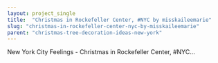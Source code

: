 ```yaml
---
layout: project_single
title:  "Christmas in Rockefeller Center, #NYC by misskaileemarie"
slug: "christmas-in-rockefeller-center-nyc-by-misskaileemarie"
parent: "christmas-tree-decoration-ideas-new-york"
---
```

New York City Feelings - Christmas in Rockefeller Center, #NYC...